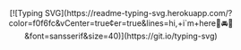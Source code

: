 <div align="center">
[![Typing SVG](https://readme-typing-svg.herokuapp.com/?color=f0f6fc&vCenter=true&center=true&lines=hi,+i`m+here🚗🚘🚛&font=sansserif&size=40)](https://git.io/typing-svg)
</div>

